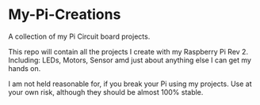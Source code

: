My-Pi-Creations
===============

A collection of my Pi Circuit board projects.

This repo will contain all the projects I create with my Raspberry Pi Rev 2.
Including: LEDs, Motors, Sensor amd just about anything else I can get my hands on.

I am not held reasonable for, if you break your Pi using my projects.
Use at your own risk, although they should be almost 100% stable.
